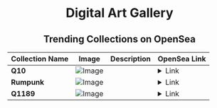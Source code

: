 <div align="center">

# Digital Art Gallery

## Trending Collections on OpenSea

| Collection Name                       | Image                                                                                     | Description                       | OpenSea Link                                                                                          |
|---------------------------------------|-------------------------------------------------------------------------------------------|-----------------------------------|--------------------------------------------------------------------------------------------------------|
| **Q10** | ![Image](https://i.seadn.io/s/raw/files/2f1d614fa45e3ce902bb45aef6f302f6.jpg?w=500&auto=format?w=200&auto=format) |  | <details><summary>Link</summary>[Q10](https://opensea.io/collection/q10-4)</details> |
| **Rumpunk** | ![Image](https://i.seadn.io/s/raw/files/7450914fca8beac5c6fff8d93e72830f.jpg?w=500&auto=format?w=200&auto=format) |  | <details><summary>Link</summary>[Rumpunk](https://opensea.io/collection/rumpunk)</details> |
| **Q1189** | ![Image](https://i.seadn.io/s/raw/files/f1430b93c3752df1fea638fe6ace7aeb.jpg?w=500&auto=format?w=200&auto=format) |  | <details><summary>Link</summary>[Q1189](https://opensea.io/collection/q1189)</details> |

</div>